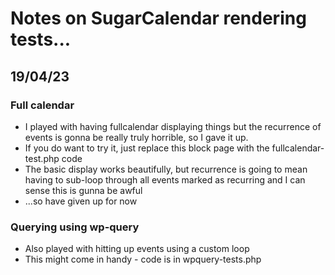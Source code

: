 # Notes on SugarCalendar rendering tests...

## 19/04/23

### Full calendar	
- I played with having fullcalendar displaying things but the recurrence of events is gonna be really truly horrible, so I gave it up. 
- If you do want to try it, just replace this block page with the fullcalendar-test.php code
- The basic display works beautifully, but recurrence is going to mean having to sub-loop through all events marked as recurring and I can sense this is gunna be awful 
- ...so have given up for now

### Querying using wp-query
- Also played with hitting up events using a custom loop
- This might come in handy - code is in wpquery-tests.php
